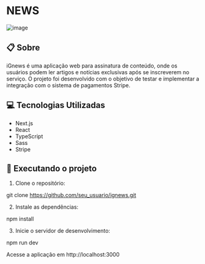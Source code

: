 # NEWS

![image](https://user-images.githubusercontent.com/71149968/137380333-ef9e06a7-c926-4120-b7b9-e85a6a7e8c2b.png)


## 📋 Sobre
iGnews é uma aplicação web para assinatura de conteúdo, onde os usuários podem ler artigos e notícias exclusivas após se inscreverem no serviço. O projeto foi desenvolvido com o objetivo de testar e implementar a integração com o sistema de pagamentos Stripe.

## 💻 Tecnologias Utilizadas
- Next.js
- React
- TypeScript
- Sass
- Stripe

## 🚀 Executando o projeto

1. Clone o repositório:

git clone https://github.com/seu_usuario/ignews.git

2. Instale as dependências:

npm install

3. Inicie o servidor de desenvolvimento:

npm run dev

Acesse a aplicação em http://localhost:3000
